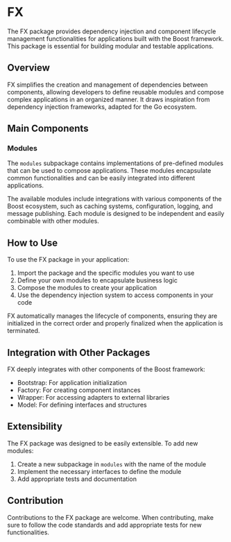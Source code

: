 # FX

The FX package provides dependency injection and component lifecycle management functionalities for applications built with the Boost framework. This package is essential for building modular and testable applications.

## Overview

FX simplifies the creation and management of dependencies between components, allowing developers to define reusable modules and compose complex applications in an organized manner. It draws inspiration from dependency injection frameworks, adapted for the Go ecosystem.

## Main Components

### Modules

The `modules` subpackage contains implementations of pre-defined modules that can be used to compose applications. These modules encapsulate common functionalities and can be easily integrated into different applications.

The available modules include integrations with various components of the Boost ecosystem, such as caching systems, configuration, logging, and message publishing. Each module is designed to be independent and easily combinable with other modules.

## How to Use

To use the FX package in your application:

1. Import the package and the specific modules you want to use
2. Define your own modules to encapsulate business logic
3. Compose the modules to create your application
4. Use the dependency injection system to access components in your code

FX automatically manages the lifecycle of components, ensuring they are initialized in the correct order and properly finalized when the application is terminated.

## Integration with Other Packages

FX deeply integrates with other components of the Boost framework:

- Bootstrap: For application initialization
- Factory: For creating component instances
- Wrapper: For accessing adapters to external libraries
- Model: For defining interfaces and structures

## Extensibility

The FX package was designed to be easily extensible. To add new modules:

1. Create a new subpackage in `modules` with the name of the module
2. Implement the necessary interfaces to define the module
3. Add appropriate tests and documentation

## Contribution

Contributions to the FX package are welcome. When contributing, make sure to follow the code standards and add appropriate tests for new functionalities.
